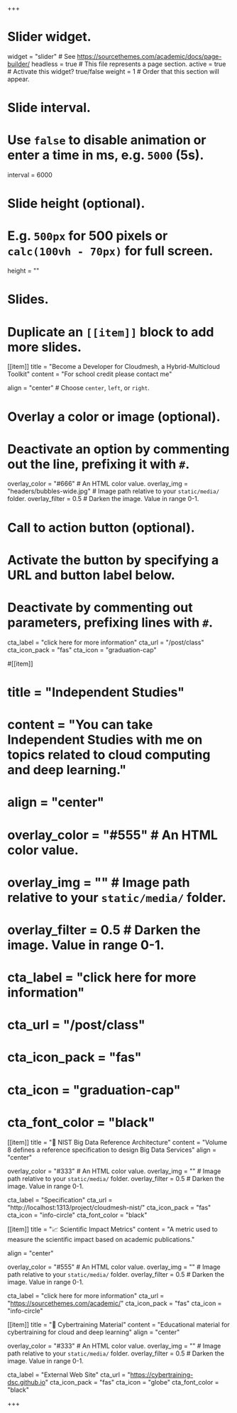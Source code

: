 +++
# Slider widget.
widget = "slider"  # See https://sourcethemes.com/academic/docs/page-builder/
headless = true  # This file represents a page section.
active = true  # Activate this widget? true/false
weight = 1  # Order that this section will appear.

# Slide interval.
# Use `false` to disable animation or enter a time in ms, e.g. `5000` (5s).
interval = 6000

# Slide height (optional).
# E.g. `500px` for 500 pixels or `calc(100vh - 70px)` for full screen.
height = ""

# Slides.
# Duplicate an `[[item]]` block to add more slides.
[[item]]
  title = "Become a Developer for Cloudmesh, a Hybrid-Multicloud Toolkit"
  content = "For school credit please contact me"

  align = "center"  # Choose `center`, `left`, or `right`.

  # Overlay a color or image (optional).
  #   Deactivate an option by commenting out the line, prefixing it with `#`.
  overlay_color = "#666"  # An HTML color value.
  overlay_img = "headers/bubbles-wide.jpg"  # Image path relative to your `static/media/` folder.
  overlay_filter = 0.5  # Darken the image. Value in range 0-1.

  # Call to action button (optional).
  #   Activate the button by specifying a URL and button label below.
  #   Deactivate by commenting out parameters, prefixing lines with `#`.
  cta_label = "click here for more information"
  cta_url = "/post/class"
  cta_icon_pack = "fas"
  cta_icon = "graduation-cap"

#[[item]]
#  title = "Independent Studies"
#  content = "You can take Independent Studies with me on topics related to cloud computing and deep learning."

#  align = "center"

#  overlay_color = "#555"  # An HTML color value.
#  overlay_img = ""  # Image path relative to your `static/media/` folder.
#  overlay_filter = 0.5  # Darken the image. Value in range 0-1.

#  cta_label = "click here for more information"
#  cta_url = "/post/class"
#  cta_icon_pack = "fas"
#  cta_icon = "graduation-cap"
#  cta_font_color = "black"

[[item]]
  title = ":page_facing_up: NIST Big Data Reference Architecture"
  content = "Volume 8 defines a reference specification to design Big Data Services"
  align = "center"

  overlay_color = "#333"  # An HTML color value.
  overlay_img = ""  # Image path relative to your `static/media/` folder.
  overlay_filter = 0.5  # Darken the image. Value in range 0-1.

  cta_label = "Specification"
  cta_url = "http://localhost:1313/project/cloudmesh-nist/"
  cta_icon_pack = "fas"
  cta_icon = "info-circle"
  cta_font_color = "black"

[[item]]
  title = ":chart_with_upwards_trend: Scientific Impact Metrics"
  content = "A metric used to measure the scientific impact based on  academic publications."

  align = "center"

  overlay_color = "#555"  # An HTML color value.
  overlay_img = ""  # Image path relative to your `static/media/` folder.
  overlay_filter = 0.5  # Darken the image. Value in range 0-1.

  cta_label = "click here for more information"
  cta_url = "https://sourcethemes.com/academic/"
  cta_icon_pack = "fas"
  cta_icon = "info-circle"

[[item]]
  title = ":page_facing_up: Cybertraining Material"
  content = "Educational material for cybertraining for cloud and deep learning"
  align = "center"

  overlay_color = "#333"  # An HTML color value.
  overlay_img = ""  # Image path relative to your `static/media/` folder.
  overlay_filter = 0.5  # Darken the image. Value in range 0-1.

  cta_label = "External Web Site"
  cta_url = "https://cybertraining-dsc.github.io"
  cta_icon_pack = "fas"
  cta_icon = "globe"
  cta_font_color = "black"

+++
